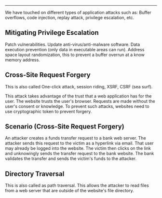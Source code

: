 
---

We have touched on different types of application attacks such as: Buffer overflows, code injection, replay attack, privilege escalation, etc.

## Mitigating Privilege Escalation

Patch vulnerabilities. Update anti-virus/anti-malware software. Data execution prevention (only data in executable areas can run). Address space layout randomization, this to prevent a buffer overrun at a know memory address.

## Cross-Site Request Forgery

This is also called One-click attack, session riding, XSRF, CSRF (sea surf).

This attack takes advantage of the trust that a web application has for the user.
The website trusts the user's browser. Requests are made without the user's consent or knowledge. To prevent such attacks, websites need to use cryptographic token to prevent forgery.

## Scenario (Cross-Site Request Forgery)

An attacker creates a funds transfer request to a bank web server. The attacker sends this request to the victim as a hyperlink via email. That user may already be logged into the website. The victim then clicks on the link and unknowingly sends the transfer request to the bank website. The bank validates the transfer and sends the victim's funds to the attacker.

## Directory Traversal 

This is also called as path traversal. This allows the attacker to read files from a web server that are outside of the website's file directory. 
